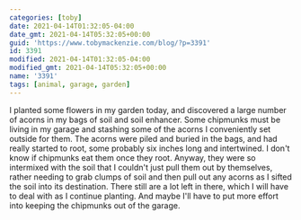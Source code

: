 ```yaml
---
categories: [toby]
date: 2021-04-14T01:32:05-04:00
date_gmt: 2021-04-14T05:32:05+00:00
guid: 'https://www.tobymackenzie.com/blog/?p=3391'
id: 3391
modified: 2021-04-14T01:32:05-04:00
modified_gmt: 2021-04-14T05:32:05+00:00
name: '3391'
tags: [animal, garage, garden]
---
```


I planted some flowers in my garden today, and discovered a large number of acorns in my bags of soil and soil enhancer.<!--more-->  Some chipmunks must be living in my garage and stashing some of the acorns I conveniently set outside for them.  The acorns were piled and buried in the bags, and had really started to root, some probably six inches long and intertwined.  I don't know if chipmunks eat them once they root.  Anyway, they were so intermixed with the soil that I couldn't just pull them out by themselves, rather needing to grab clumps of soil and then pull out any acorns as I sifted the soil into its destination.  There still are a lot left in there, which I will have to deal with as I continue planting.  And maybe I'll have to put more effort into keeping the chipmunks out of the garage.
